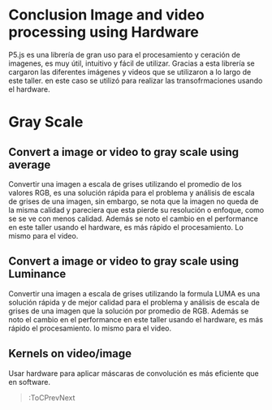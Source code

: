 # Conclusion Image and video processing using Hardware

P5.js es una librería de gran uso para el procesamiento y ceración de imagenes, es muy útil, intuitivo y fácil de utilizar. Gracias a esta librería se cargaron las diferentes imágenes y videos que se utilizaron a lo largo de este taller. en este caso se utilizó para realizar las transofrmaciones usando el hardware.

# Gray Scale
## Convert a image or video to gray scale using average
Convertir una imagen a escala de grises utilizando el promedio de los valores RGB, es una solución rápida para el  problema  y análisis de escala de grises de una imagen, sin embargo, se nota que la imagen no queda de la misma calidad y pareciera que esta pierde su resolución o enfoque, como se se ve con menos calidad. Además se noto el cambio en el performance en este taller usando el hardware, es más rápido el procesamiento. Lo mismo para el video.

## Convert a image or video to gray scale using Luminance
Convertir una imagen a escala de grises utilizando la formula LUMA es una solución rápida y de mejor calidad para el problema y análisis de escala de grises de una imagen que la solución por promedio de RGB. Además se noto el cambio en el performance en este taller usando el hardware, es más rápido el procesamiento. lo mismo para el video.

## Kernels on video/image
Usar hardware para aplicar máscaras de convolución es más eficiente que en software.


> :ToCPrevNext  